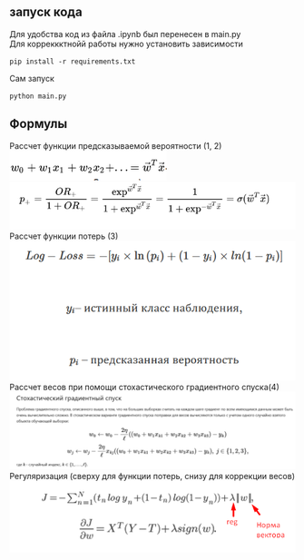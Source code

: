 ## запуск кода
Для удобства код из файла .ipynb был перенесен в main.py  
Для корреккктнойй работы нужно установить зависимости
```
pip install -r requirements.txt
```
Сам запуск
```
python main.py
```

## Формулы
Рассчет функции предсказываемой вероятности (1, 2)  
![alt text](рассчет_вероятности0.png)   
![alt text](рассчет_вероятности.png) 
Рассчет функции потерь  (3)  
![alt text](log_loss.png)
Рассчет весов при помощи стохастического градиентного спуска(4)
![alt text](weight3.png)    
Регуляризация (сверху для функции потерь, снизу для коррекции весов)
![alt text](reg.png)  
